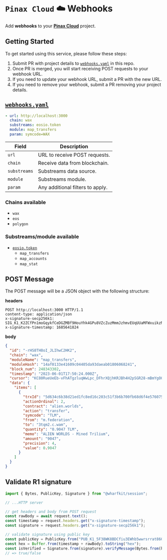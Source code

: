 # `Pinax Cloud` ☁️ Webhooks

Add **webhooks** to your [**Pinax Cloud**](https://pinax.network/) project.

## Getting Started

To get started using this service, please follow these steps:

1. Submit PR with project details to [`webhooks.yaml`](webhooks.yml) in this repo.
2. Once PR is merged, you will start receiving POST requests to your webhook URL.
3. If you need to update your webhook URL, submit a PR with the new URL.
4. If you need to remove your webhook, submit a PR removing your project details.

## [`webhooks.yaml`](webhooks.yml)
```yaml
- url: http://localhost:3000
  chain: wax
  substreams: eosio.token
  module: map_transfers
  param: symcode=WAX
```

| Field         | Description |
| ------------- | ----------- |
| `url`         | URL to receive POST requests. |
| `chain`       | Receive data from blockchain. |
| `substreams`  | Substreams data source. |
| `module`      | Substreams module. |
| `param`       | Any additional filters to apply. |

### Chains available
- `wax`
- `eos`
- `polygon`

### Substreams/module available
- [`eosio.token`](https://github.com/pinax-network/substreams/tree/develop/eosio.token)
  - `map_transfers`
  - `map_accounts`
  - `map_stat`

## POST Message

The POST message will be a JSON object with the following structure:

**headers**

```http
POST http://localhost:3000 HTTP/1.1
content-type: application/json
x-signature-secp256k1: SIG_K1_K2ZCfPn1moGqykfCeDGZMBf9HouYhk4GPu8VZcZuzMmmJzhmvEUqUUaMFWxuikzNE7Xf3LmZnHoBmyCRqUSu67X6CW4khm
x-signature-timestamp: 1685641824
```

**body**

```json
{
  "id": "-rHS8TH8oI_JLIhwC2HK2",
  "chain": "wax",
  "moduleName": "map_transfers",
  "moduleHash": "14af0133e41609c04405da93daeab01806068241",
  "block_num": 248343302,
  "timestamp": "2023-06-01T17:50:24.000Z",
  "cursor": "KC80RueUeEb-vFhATgzluqWwLpc_DFhrXQjhKRJBh4H2pSGR28-mBmYgO0mDlvv03hK9S1L43YmeEXYt88dR6te4wOsxuSltEiovl43t_bLqfaXyPQkZcr1lXOyGZI7aUT7Tagn_ebIA4t_nb6CNYRAyZMBzfzLgiW1UoYICcKtFuiVmxjSrcsjThv3E8tEUq-pwELWikS-gATN4KRlaOc-AZPSYvDooYyNs",
  "data": {
    "items": [
      {
        "trxId": "5d634c6b38d21ed1fc8ed16c203c51f3b6b700fb68d6f4e576075ca90d5be645",
        "actionOrdinal": 2,
        "contract": "alien.worlds",
        "action": "transfer",
        "symcode": "TLM",
        "from": "m.federation",
        "to": "3tqm2.c.wam",
        "quantity": "0.9047 TLM",
        "memo": "ALIEN WORLDS - Mined Trilium",
        "amount": "9047",
        "precision": 4,
        "value": 0.9047
      }
    ]
  }
}
```

## Validate R1 signature

```typescript
import { Bytes, PublicKey, Signature } from "@wharfkit/session";

// ...HTTP server

// get headers and body from POST request
const rawBody = await request.text();
const timestamp = request.headers.get("x-signature-timestamp");
const signature = request.headers.get("x-signature-secp256k1");

// validate signature using public key
const publicKey = PublicKey.from("PUB_K1_5F38WK8BDCfiu3EWhb5wwrsrrat86GhVEyXp33NbDTB8DgtG4B");
const hex = Buffer.from(timestamp + rawBody).toString("hex");
const isVerified = Signature.from(signature).verifyMessage(Bytes.from(hex), publicKey);
// => true/false
```